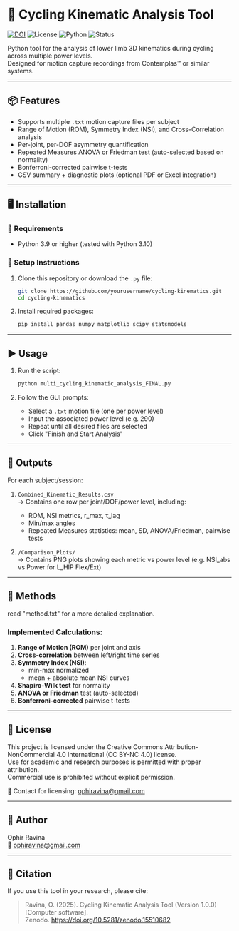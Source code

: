 
# 🚴 Cycling Kinematic Analysis Tool

[![DOI](https://zenodo.org/badge/989866121.svg)](https://doi.org/10.5281/zenodo.15510681)
![License](https://img.shields.io/badge/license-CC%20BY--NC%204.0-lightgrey)
![Python](https://img.shields.io/badge/python-3.10-blue)
![Status](https://img.shields.io/badge/status-research--prototype-yellow)

Python tool for the analysis of lower limb 3D kinematics during cycling across multiple power levels.  
Designed for motion capture recordings from Contemplas™ or similar systems.

---

## 📦 Features

- Supports multiple `.txt` motion capture files per subject
- Range of Motion (ROM), Symmetry Index (NSI), and Cross-Correlation analysis
- Per-joint, per-DOF asymmetry quantification
- Repeated Measures ANOVA or Friedman test (auto-selected based on normality)
- Bonferroni-corrected pairwise t-tests
- CSV summary + diagnostic plots (optional PDF or Excel integration)

---

## 🖥️ Installation

### 🔹 Requirements

- Python 3.9 or higher (tested with Python 3.10)

### 🔹 Setup Instructions

1. Clone this repository or download the `.py` file:

   ```bash
   git clone https://github.com/yourusername/cycling-kinematics.git
   cd cycling-kinematics
   ```

2. Install required packages:

   ```bash
   pip install pandas numpy matplotlib scipy statsmodels
   ```

---

## ▶️ Usage

1. Run the script:

   ```bash
   python multi_cycling_kinematic_analysis_FINAL.py
   ```

2. Follow the GUI prompts:
   - Select a `.txt` motion file (one per power level)
   - Input the associated power level (e.g. 290)
   - Repeat until all desired files are selected
   - Click "Finish and Start Analysis"

---

## 📁 Outputs

For each subject/session:

1. `Combined_Kinematic_Results.csv`  
   → Contains one row per joint/DOF/power level, including:
   - ROM, NSI metrics, r_max, τ_lag
   - Min/max angles
   - Repeated Measures statistics: mean, SD, ANOVA/Friedman, pairwise tests

2. `/Comparison_Plots/`  
   → Contains PNG plots showing each metric vs power level (e.g. NSI_abs vs Power for L_HIP Flex/Ext)

---

## 📖 Methods
read "method.txt" for a more detalied explanation. 
### Implemented Calculations:

1. **Range of Motion (ROM)** per joint and axis  
2. **Cross-correlation** between left/right time series  
3. **Symmetry Index (NSI)**:  
   - min-max normalized  
   - mean + absolute mean NSI curves
4. **Shapiro-Wilk test** for normality  
5. **ANOVA or Friedman** test (auto-selected)  
6. **Bonferroni-corrected** pairwise t-tests

---

## 📜 License

This project is licensed under the Creative Commons Attribution-NonCommercial 4.0 International (CC BY-NC 4.0) license.  
Use for academic and research purposes is permitted with proper attribution.  
Commercial use is prohibited without explicit permission.

📧 Contact for licensing: ophiravina@gmail.com

---

## 🧠 Author

Ophir Ravina  
📧 ophiravina@gmail.com

---

## 🙏 Citation

If you use this tool in your research, please cite:

> Ravina, O. (2025). Cycling Kinematic Analysis Tool (Version 1.0.0) [Computer software].  
> Zenodo. https://doi.org/10.5281/zenodo.15510682
